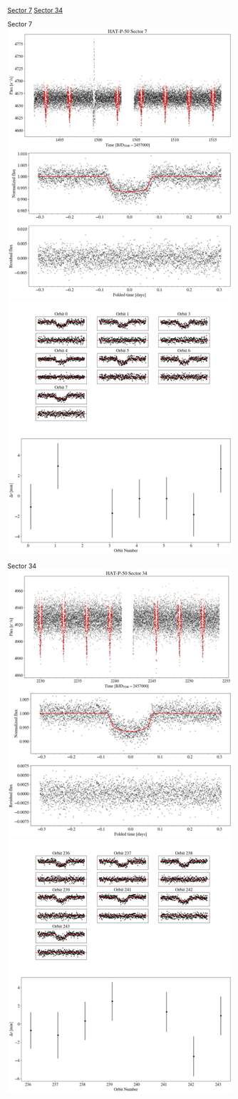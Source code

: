[Sector 7](#sector7)
[Sector 34](#sector34)

<a name = "sector7"></a>
Sector 7
![alt text](/tt/HAT-P-50_Sector_7/HAT-P-50_Sector_7_a_TimeSeries.png)
![alt text](/tt/HAT-P-50_Sector_7/HAT-P-50_Sector_7_b_FoldedLightCurve.png)
![alt text](/tt/HAT-P-50_Sector_7/HAT-P-50_Sector_7_b_IndividualTransitsWithFit.png)
![alt text](/tt/HAT-P-50_Sector_7/HAT-P-50_Sector_7_c_TimingResiduals.png)

<a name = "sector34"></a>
Sector 34
![alt text](/tt/HAT-P-50_Sector_34/HAT-P-50_Sector_34_a_TimeSeries.png)
![alt text](/tt/HAT-P-50_Sector_34/HAT-P-50_Sector_34_b_FoldedLightCurve.png)
![alt text](/tt/HAT-P-50_Sector_34/HAT-P-50_Sector_34_b_IndividualTransitsWithFit.png)
![alt text](/tt/HAT-P-50_Sector_34/HAT-P-50_Sector_34_c_TimingResiduals.png)

